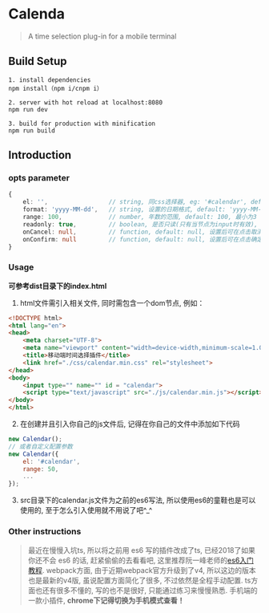 # Calenda

> A time selection plug-in for a mobile terminal

## Build Setup

```
1. install dependencies
npm install（npm i/cnpm i）

2. server with hot reload at localhost:8080
npm run dev

3. build for production with minification
npm run build
```

## Introduction ##
### opts parameter ###
```typescript
{
	el: '',					// string, 同css选择器, eg: '#calendar', default: '#calendar'
	format: 'yyyy-MM-dd',   // string, 设置的日期格式, default: 'yyyy-MM-dd', 可选'yyyy-MM', 'yyyy'
	range: 100,				// number, 年数的范围, default: 100, 最小为3
	readonly: true,			// boolean, 是否只读(只有当节点为input时有效), default: true
	onCancel: null,			// function, default: null, 设置后可在点击取消时先执行自定义的回调, 再隐藏
	onConfirm: null			// function, default: null, 设置后可在点击确定时先执行自定义的回调, 才隐藏	
}
```
### Usage ###
**可参考dist目录下的index.html**
1. html文件需引入相关文件, 同时需包含一个dom节点, 例如：
```html
<!DOCTYPE html>
<html lang="en">
<head>
	<meta charset="UTF-8">
	<meta name="viewport" content="width=device-width,minimum-scale=1.0,maximum-scale=1.0"/>
	<title>移动端时间选择插件</title>
	<link href="./css/calendar.min.css" rel="stylesheet">
</head>
<body>
	<input type="" name="" id = "calendar">
	<script type="text/javascript" src="./js/calendar.min.js"></script>
</body>
</html>
```
2. 在创建并且引入你自己的js文件后, 记得在你自己的文件中添加如下代码
```javascript
new Calendar();
// 或者自定义配置参数
new Calendar({
	el: '#calendar',
	range: 50,
	...
});
```
3. src目录下的calendar.js文件为之前的es6写法, 所以使用es6的童鞋也是可以使用的, 至于怎么引入使用就不用说了吧^_^

### Other instructions ###
>最近在慢慢入坑ts, 所以将之前用 es6 写的插件改成了ts, 已经2018了如果你还不会 es6 的话, 赶紧偷偷的去看看吧, 这里推荐阮一峰老师的[es6入门教程](http://es6.ruanyifeng.com/). webpack方面, 由于近期webpack官方升级到了v4, 所以这边的版本也是最新的v4版, 虽说配置方面简化了很多, 不过依然是全程手动配置. ts方面也还有很多不懂的, 写的也不是很好, 只能通过练习来慢慢熟悉. 手机端的一款小插件, **chrome下记得切换为手机模式查看！**